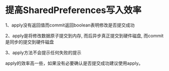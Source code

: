 # 提高SharedPreferences写入效率

1、apply没有返回值而commit返回boolean表明修改是否提交成功

2、apply是将修改数据原子提交到内存, 而后异步真正提交到硬件磁盘, 而commit是同步的提交到硬件磁盘

3、apply方法不会提示任何失败的提示

apply的效率高一些，如果没有必要确认是否提交成功建议使用apply。